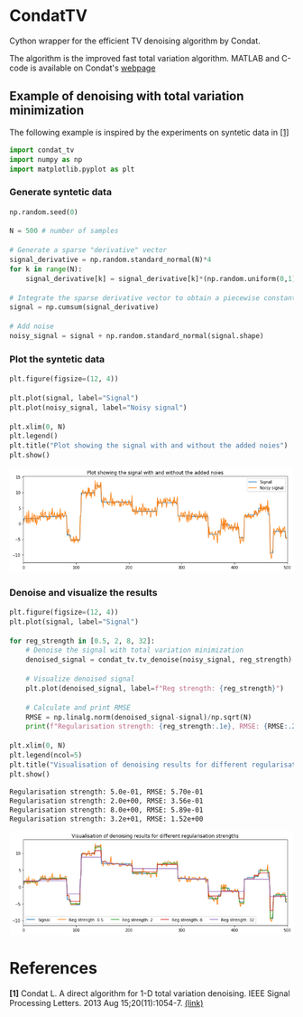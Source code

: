 # CondatTV


Cython wrapper for the efficient TV denoising algorithm by Condat.

The algorithm is the improved fast total variation algorithm.
MATLAB and C-code is available on Condat's [webpage](https://lcondat.github.io/software.html)



## Example of denoising with total variation minimization

The following example is inspired by the experiments on syntetic data in [[1]](#[1])


```python
import condat_tv 
import numpy as np
import matplotlib.pyplot as plt
```

### Generate syntetic data


```python
np.random.seed(0)

N = 500 # number of samples

# Generate a sparse "derivative" vector 
signal_derivative = np.random.standard_normal(N)*4
for k in range(N):
    signal_derivative[k] = signal_derivative[k]*(np.random.uniform(0,1)>0.95)
    
# Integrate the sparse derivative vector to obtain a piecewise constant vector
signal = np.cumsum(signal_derivative)

# Add noise
noisy_signal = signal + np.random.standard_normal(signal.shape)
```

### Plot the syntetic data


```python
plt.figure(figsize=(12, 4))

plt.plot(signal, label="Signal")
plt.plot(noisy_signal, label="Noisy signal")

plt.xlim(0, N)
plt.legend()
plt.title("Plot showing the signal with and without the added noies")
plt.show()
```


![png](readme_images/output_5_0.png)


### Denoise and visualize the results


```python
plt.figure(figsize=(12, 4))
plt.plot(signal, label="Signal")

for reg_strength in [0.5, 2, 8, 32]:
    # Denoise the signal with total variation minimization
    denoised_signal = condat_tv.tv_denoise(noisy_signal, reg_strength)
    
    # Visualize denoised signal
    plt.plot(denoised_signal, label=f"Reg strength: {reg_strength}")
    
    # Calculate and print RMSE
    RMSE = np.linalg.norm(denoised_signal-signal)/np.sqrt(N)
    print(f"Regularisation strength: {reg_strength:.1e}, RMSE: {RMSE:.2e}")
    
plt.xlim(0, N)
plt.legend(ncol=5)
plt.title("Visualisation of denoising results for different regularisation strengths")
plt.show()
```

    Regularisation strength: 5.0e-01, RMSE: 5.70e-01
    Regularisation strength: 2.0e+00, RMSE: 3.56e-01
    Regularisation strength: 8.0e+00, RMSE: 5.89e-01
    Regularisation strength: 3.2e+01, RMSE: 1.52e+00



![png](readme_images/output_7_1.png)


# References

<p id="[1]">
    <b>[1]</b> Condat L. A direct algorithm for 1-D total variation denoising. IEEE Signal Processing Letters. 2013 Aug 15;20(11):1054-7. <a href="https://ieeexplore.ieee.org/abstract/document/6579659">(link)</a>
<p>

